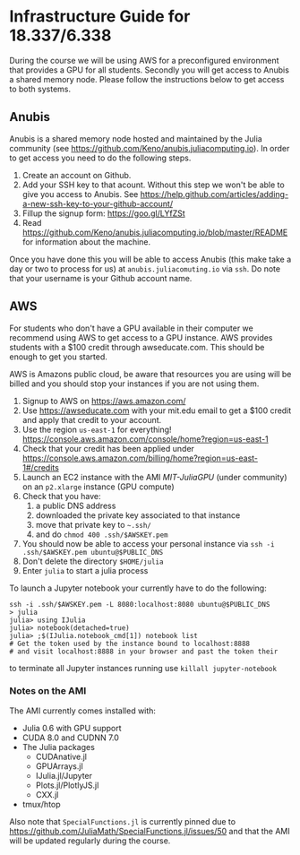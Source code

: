 # Infrastructure Guide for 18.337/6.338

During the course we will be using AWS for a preconfigured environment that
provides a GPU for all students. Secondly you will get access to Anubis a
shared memory node. Please follow the instructions below to get access
to both systems.

## Anubis

Anubis is a shared memory node hosted and maintained by the Julia community
(see https://github.com/Keno/anubis.juliacomputing.io). In order to get access
you need to do the following steps.

1. Create an account on Github.
2. Add your SSH key to that acount. Without this step we won't be able to give
    you access to Anubis. See https://help.github.com/articles/adding-a-new-ssh-key-to-your-github-account/
3. Fillup the signup form: https://goo.gl/LYfZSt
4. Read https://github.com/Keno/anubis.juliacomputing.io/blob/master/README
   for information about the machine.

Once you have done this you will be able to access Anubis (this make take a day or two to process for us)
at `anubis.juliacomuting.io` via `ssh`. Do note that your username is your Github
account name.

## AWS

For students who don't have a GPU available in their computer we recommend using
AWS to get access to a GPU instance. AWS provides students with a $100 credit
through awseducate.com. This should be enough to get you started.

AWS is Amazons public cloud, be aware that resources you are using will be billed
and you should stop your instances if you are not using them.

1. Signup to AWS on https://aws.amazon.com/
2. Use https://awseducate.com with your mit.edu email to get a $100 credit and apply that credit to your account.
3. Use the region `us-east-1` for everything! https://console.aws.amazon.com/console/home?region=us-east-1
4. Check that your credit has been applied under https://console.aws.amazon.com/billing/home?region=us-east-1#/credits
5. Launch an EC2 instance with the AMI *MIT-JuliaGPU* (under community) on an `p2.xlarge` instance (GPU compute)
6. Check that you have:
    1. a public DNS address
    2. downloaded the private key associated to that instance
    3. move that private key to `~.ssh/`
    4. and do `chmod 400 .ssh/$AWSKEY.pem`
7. You should now be able to access your personal instance via
   `ssh -i .ssh/$AWSKEY.pem ubuntu@$PUBLIC_DNS`
8. Don't delete the directory `$HOME/julia`
9. Enter `julia` to start a julia process

To launch a Jupyter notebook your currently have to do the following:

```
ssh -i .ssh/$AWSKEY.pem -L 8080:localhost:8080 ubuntu@$PUBLIC_DNS
> julia
julia> using IJulia
julia> notebook(detached=true)
julia> ;$(IJulia.notebook_cmd[1]) notebook list
# Get the token used by the instance bound to localhost:8888
# and visit localhost:8888 in your browser and past the token their
```

to terminate all Jupyter instances running use `killall jupyter-notebook`

### Notes on the AMI

The AMI currently comes installed with:
- Julia 0.6 with GPU support
- CUDA 8.0 and CUDNN 7.0
- The Julia packages
  - CUDAnative.jl
  - GPUArrays.jl
  - IJulia.jl/Jupyter
  - Plots.jl/PlotlyJS.jl
  - CXX.jl
- tmux/htop

Also note that `SpecialFunctions.jl` is currently pinned due to https://github.com/JuliaMath/SpecialFunctions.jl/issues/50
and that the AMI will be updated regularly during the course.
